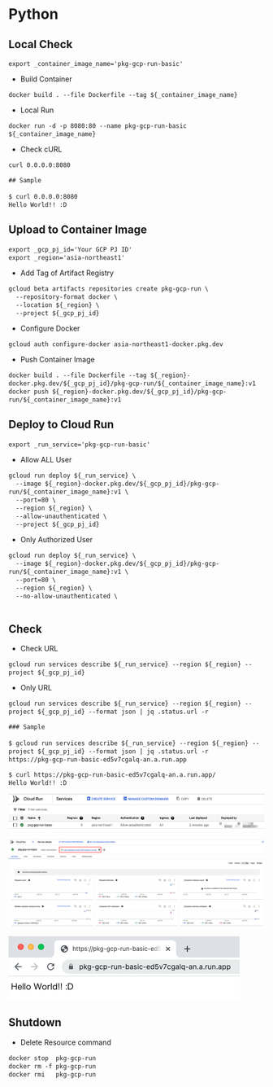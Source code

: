 # Python

## Local Check

```
export _container_image_name='pkg-gcp-run-basic'
```

+ Build Container

```
docker build . --file Dockerfile --tag ${_container_image_name}
```

+ Local Run

```
docker run -d -p 8080:80 --name pkg-gcp-run-basic ${_container_image_name}
```

+ Check cURL

```
curl 0.0.0.0:8080
```
```
## Sample

$ curl 0.0.0.0:8080
Hello World!! :D
```

## Upload to Container Image

```
export _gcp_pj_id='Your GCP PJ ID'
export _region='asia-northeast1'
```

+ Add Tag of Artifact Registry

```
gcloud beta artifacts repositories create pkg-gcp-run \
  --repository-format docker \
  --location ${_region} \
  --project ${_gcp_pj_id}
```

+ Configure Docker

```
gcloud auth configure-docker asia-northeast1-docker.pkg.dev
```

+ Push Container Image

```
docker build . --file Dockerfile --tag ${_region}-docker.pkg.dev/${_gcp_pj_id}/pkg-gcp-run/${_container_image_name}:v1
docker push ${_region}-docker.pkg.dev/${_gcp_pj_id}/pkg-gcp-run/${_container_image_name}:v1
```

## Deploy to Cloud Run

```
export _run_service='pkg-gcp-run-basic'
```

+ Allow ALL User

```
gcloud run deploy ${_run_service} \
  --image ${_region}-docker.pkg.dev/${_gcp_pj_id}/pkg-gcp-run/${_container_image_name}:v1 \
  --port=80 \
  --region ${_region} \
  --allow-unauthenticated \
  --project ${_gcp_pj_id}
```

+ Only Authorized User

```
gcloud run deploy ${_run_service} \
  --image ${_region}-docker.pkg.dev/${_gcp_pj_id}/pkg-gcp-run/${_container_image_name}:v1 \
  --port=80 \
  --region ${_region} \
  --no-allow-unauthenticated \
  
```

## Check

+ Check URL

```
gcloud run services describe ${_run_service} --region ${_region} --project ${_gcp_pj_id}
```

+ Only URL

```
gcloud run services describe ${_run_service} --region ${_region} --project ${_gcp_pj_id} --format json | jq .status.url -r
```
```
### Sample

$ gcloud run services describe ${_run_service} --region ${_region} --project ${_gcp_pj_id} --format json | jq .status.url -r
https://pkg-gcp-run-basic-ed5v7cgalq-an.a.run.app
```

```
$ curl https://pkg-gcp-run-basic-ed5v7cgalq-an.a.run.app/
Hello World!! :D
```

![](./01.png)

![](./02.png)

![](./03.png)

## Shutdown

+ Delete Resource command

```
docker stop  pkg-gcp-run
docker rm -f pkg-gcp-run
docker rmi   pkg-gcp-run
```